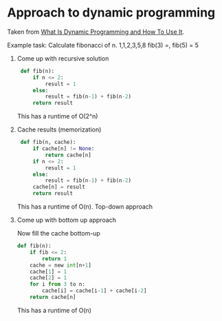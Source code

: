 # Approach to dynamic programming

Taken from [What Is Dynamic Programming and How To Use It](https://www.youtube.com/watch?v=vYquumk4nWw).

Example task: Calculate fibonacci of n. 1,1,2,3,5,8 fib(3) =, fib(5) = 5

1. Come up with recursive solution
   
   ```python
    def fib(n):
        if n <= 2:
            result = 1
        else:
            result = fib(n-1) + fib(n-2)
        return result
   ```

   This has a runtime of O(2^n)

2. Cache results (memorization)

   ```python
    def fib(n, cache):
        if cache[n] != None:
            return cache[n]
        if n <= 2:
            result = 1
        else:
            result = fib(n-1) + fib(n-2)
        cache[n] = result
        return result
   ```

   This has a runtime of O(n). Top-down approach


3. Come up with bottom up approach

    Now fill the cache bottom-up

    ```python
    def fib(n):
        if fib <= 2:
            return 1
        cache = new int[n+1]
        cache[1] = 1
        cache[2] = 1
        for i from 3 to n:
            cache[i] = cache[i-1] + cache[i-2]
        return cache[n]
    ```

    This has a runtime of O(n)